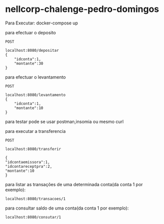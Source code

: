 # nellcorp-chalenge-pedro-domingos
Para Executar:
    docker-compose up


para efectuar o deposito

    POST
    
    localhost:8080/depositar
    {
        "idconta":1,
        "montante":30
    }


para efectuar o levantamento

    POST
    
    localhost:8080/levantamento
    {
        "idconta":1,
        "montante":10
    }




para testar pode se usar postman,insomia ou mesmo curl

para executar a transferencia

    POST

    localhost:8080/transferir
    
    {
	"idcontaemissora":1,
	"idcontareceptpra":2,
	"montante":10
    }

para listar as transações de uma determinada conta(da conta 1 por exemplo):

    localhost:8080/transacoes/1
 

para consultar saldo de uma  conta(da conta 1 por exemplo):

    localhost:8080/consutar/1